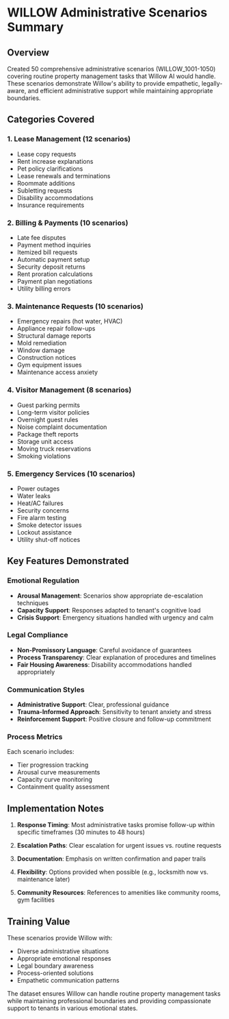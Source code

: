 # WILLOW Administrative Scenarios Summary

## Overview
Created 50 comprehensive administrative scenarios (WILLOW_1001-1050) covering routine property management tasks that Willow AI would handle. These scenarios demonstrate Willow's ability to provide empathetic, legally-aware, and efficient administrative support while maintaining appropriate boundaries.

## Categories Covered

### 1. **Lease Management** (12 scenarios)
- Lease copy requests
- Rent increase explanations  
- Pet policy clarifications
- Lease renewals and terminations
- Roommate additions
- Subletting requests
- Disability accommodations
- Insurance requirements

### 2. **Billing & Payments** (10 scenarios)
- Late fee disputes
- Payment method inquiries
- Itemized bill requests
- Automatic payment setup
- Security deposit returns
- Rent proration calculations
- Payment plan negotiations
- Utility billing errors

### 3. **Maintenance Requests** (10 scenarios)
- Emergency repairs (hot water, HVAC)
- Appliance repair follow-ups
- Structural damage reports
- Mold remediation
- Window damage
- Construction notices
- Gym equipment issues
- Maintenance access anxiety

### 4. **Visitor Management** (8 scenarios)
- Guest parking permits
- Long-term visitor policies
- Overnight guest rules
- Noise complaint documentation
- Package theft reports
- Storage unit access
- Moving truck reservations
- Smoking violations

### 5. **Emergency Services** (10 scenarios)
- Power outages
- Water leaks
- Heat/AC failures
- Security concerns
- Fire alarm testing
- Smoke detector issues
- Lockout assistance
- Utility shut-off notices

## Key Features Demonstrated

### Emotional Regulation
- **Arousal Management**: Scenarios show appropriate de-escalation techniques
- **Capacity Support**: Responses adapted to tenant's cognitive load
- **Crisis Support**: Emergency situations handled with urgency and calm

### Legal Compliance
- **Non-Promissory Language**: Careful avoidance of guarantees
- **Process Transparency**: Clear explanation of procedures and timelines
- **Fair Housing Awareness**: Disability accommodations handled appropriately

### Communication Styles
- **Administrative Support**: Clear, professional guidance
- **Trauma-Informed Approach**: Sensitivity to tenant anxiety and stress
- **Reinforcement Support**: Positive closure and follow-up commitment

### Process Metrics
Each scenario includes:
- Tier progression tracking
- Arousal curve measurements
- Capacity curve monitoring
- Containment quality assessment

## Implementation Notes

1. **Response Timing**: Most administrative tasks promise follow-up within specific timeframes (30 minutes to 48 hours)

2. **Escalation Paths**: Clear escalation for urgent issues vs. routine requests

3. **Documentation**: Emphasis on written confirmation and paper trails

4. **Flexibility**: Options provided when possible (e.g., locksmith now vs. maintenance later)

5. **Community Resources**: References to amenities like community rooms, gym facilities

## Training Value

These scenarios provide Willow with:
- Diverse administrative situations
- Appropriate emotional responses
- Legal boundary awareness
- Process-oriented solutions
- Empathetic communication patterns

The dataset ensures Willow can handle routine property management tasks while maintaining professional boundaries and providing compassionate support to tenants in various emotional states.